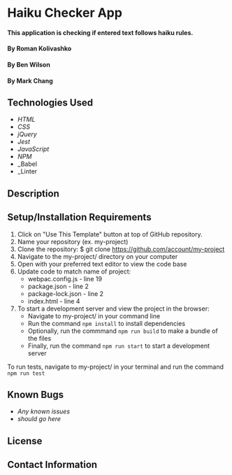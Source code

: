 # Haiku Checker App

#### This application is checking if entered text follows haiku rules.

#### By Roman Kolivashko
#### By Ben Wilson
#### By Mark Chang

## Technologies Used

* _HTML_
* _CSS_
* _jQuery_
* _Jest_
* _JavaScript_
* _NPM_
* _Babel
* _Linter
## Description

## Setup/Installation Requirements

1. Click on "Use This Template" button at top of GitHub repository. 
2. Name your repository (ex. my-project)
3. Clone the repository: $ git clone https://github.com/account/my-project
4. Navigate to the my-project/ directory on your computer
5. Open with your preferred text editor to view the code base
6. Update code to match name of project:
   * webpac.config.js - line 19
   * package.json - line 2
   * package-lock.json - line 2
   * index.html - line 4
7. To start a development server and view the project in the browser:
   * Navigate to my-project/ in your command line
   * Run the command `npm install` to install dependencies
   * Optionally, run the commmand `npm run build` to make a bundle of the files
   * Finally, run the command `npm run start` to start a development server
 
To run tests, navigate to my-project/ in your terminal and run the command `npm run test`

## Known Bugs

* _Any known issues_
* _should go here_

## License

## Contact Information
